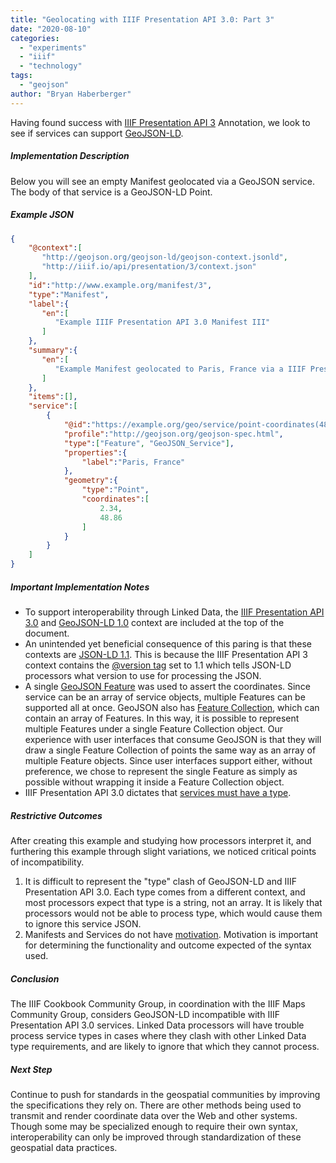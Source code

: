 ```yaml
---
title: "Geolocating with IIIF Presentation API 3.0: Part 3"
date: "2020-08-10"
categories: 
  - "experiments"
  - "iiif"
  - "technology"
tags: 
  - "geojson"
author: "Bryan Haberberger"
---
```


Having found success with [IIIF Presentation API 3](https://iiif.io/api/presentation/3.0/) Annotation, we look to see if services can support [GeoJSON-LD](https://geojson.org/geojson-ld/).

##### Implementation Description

Below you will see an empty Manifest geolocated via a GeoJSON service. The body of that service is a GeoJSON-LD Point.

##### Example JSON

```json
{
    "@context":[
       "http://geojson.org/geojson-ld/geojson-context.jsonld",
       "http://iiif.io/api/presentation/3/context.json"
    ],
    "id":"http://www.example.org/manifest/3",
    "type":"Manifest",
    "label":{
       "en":[
          "Example IIIF Presentation API 3.0 Manifest III"
       ]
    },
    "summary":{
       "en":[
          "Example Manifest geolocated to Paris, France via a IIIF Presentation API 3 Service."
       ]
    },
    "items":[],
    "service":[
        {
            "@id":"https://example.org/geo/service/point-coordinates(48.86,2.34)&format=geojson",
            "profile":"http://geojson.org/geojson-spec.html",
            "type":["Feature", "GeoJSON_Service"],
            "properties":{
                "label":"Paris, France"
            },
            "geometry":{
                "type":"Point",
                "coordinates":[
                    2.34,
                    48.86
                ]
            }
        }
    ]
}
```
##### Important Implementation Notes

- To support interoperability through Linked Data, the [IIIF Presentation API 3.0](http://iiif.io/api/presentation/3/context.json) and [GeoJSON-LD 1.0](http://geojson.org/geojson-ld/geojson-context.jsonld) context are included at the top of the document.
- An unintended yet beneficial consequence of this paring is that these contexts are [JSON-LD 1.1](https://www.w3.org/TR/json-ld11/). This is because the IIIF Presentation API 3 context contains the [@version tag](https://www.w3.org/TR/json-ld11/#dfn-processing-mode) set to 1.1 which tells JSON-LD processors what version to use for processing the JSON.
- A single [GeoJSON Feature](https://tools.ietf.org/html/rfc7946#section-3.2) was used to assert the coordinates. Since service can be an array of service objects, multiple Features can be supported all at once. GeoJSON also has [Feature Collection](https://tools.ietf.org/html/rfc7946#section-3.3), which can contain an array of Features. In this way, it is possible to represent multiple Features under a single Feature Collection object. Our experience with user interfaces that consume GeoJSON is that they will draw a single Feature Collection of points the same way as an array of multiple Feature objects. Since user interfaces support either, without preference, we chose to represent the single Feature as simply as possible without wrapping it inside a Feature Collection object.
- IIIF Presentation API 3.0 dictates that [services must have a type](https://iiif.io/api/presentation/3.0/#service).

##### Restrictive Outcomes

After creating this example and studying how processors interpret it, and furthering this example through slight variations, we noticed critical points of incompatibility.

1. It is difficult to represent the "type" clash of GeoJSON-LD and IIIF Presentation API 3.0. Each type comes from a different context, and most processors expect that type is a string, not an array. It is likely that processors would not be able to process type, which would cause them to ignore this service JSON.
2. Manifests and Services do not have [motivation](https://www.w3.org/TR/annotation-vocab/#motivation). Motivation is important for determining the functionality and outcome expected of the syntax used.

##### Conclusion

The IIIF Cookbook Community Group, in coordination with the IIIF Maps Community Group, considers GeoJSON-LD incompatible with IIIF Presentation API 3.0 services. Linked Data processors will have trouble process service types in cases where they clash with other Linked Data type requirements, and are likely to ignore that which they cannot process.

##### Next Step

Continue to push for standards in the geospatial communities by improving the specifications they rely on.  There are other methods being used to transmit and render coordinate data over the Web and other systems.  Though some may be specialized enough to require their own syntax, interoperability can only be improved through standardization of these geospatial data practices.
